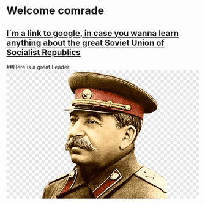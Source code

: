 # Welcome comrade
## [I´m a link to google, in case you wanna learn anything about the great Soviet Union of Socialist Republics](https://www.google.com)

##Here is a great Leader:
![alt text](https://github.com/STSimon02/Test/blob/main/Stalin.png "Stalin")

